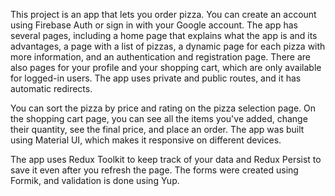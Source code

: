 This project is an app that lets you order pizza. You can create an account
using Firebase Auth or sign in with your Google account. The app has several
pages, including a home page that explains what the app is and its advantages, a
page with a list of pizzas, a dynamic page for each pizza with more information,
and an authentication and registration page. There are also pages for your
profile and your shopping cart, which are only available for logged-in users.
The app uses private and public routes, and it has automatic redirects.

You can sort the pizza by price and rating on the pizza selection page. On the
shopping cart page, you can see all the items you've added, change their
quantity, see the final price, and place an order. The app was built using
Material UI, which makes it responsive on different devices.

The app uses Redux Toolkit to keep track of your data and Redux Persist to save
it even after you refresh the page. The forms were created using Formik, and
validation is done using Yup.

